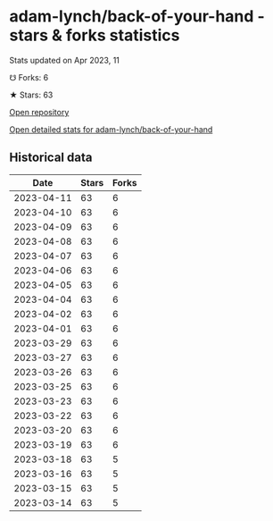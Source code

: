 # adam-lynch/back-of-your-hand - stars & forks statistics

Stats updated on Apr 2023, 11

☋ Forks: 6

★ Stars: 63

[Open repository](https://github.com/adam-lynch/back-of-your-hand)

[Open detailed stats for adam-lynch/back-of-your-hand](https://reviewgithub.com/rep/adam-lynch/back-of-your-hand)

## Historical data
| Date | Stars | Forks |
|------|-------|-------|
| 2023-04-11 | 63 | 6 | 
| 2023-04-10 | 63 | 6 | 
| 2023-04-09 | 63 | 6 | 
| 2023-04-08 | 63 | 6 | 
| 2023-04-07 | 63 | 6 | 
| 2023-04-06 | 63 | 6 | 
| 2023-04-05 | 63 | 6 | 
| 2023-04-04 | 63 | 6 | 
| 2023-04-02 | 63 | 6 | 
| 2023-04-01 | 63 | 6 | 
| 2023-03-29 | 63 | 6 | 
| 2023-03-27 | 63 | 6 | 
| 2023-03-26 | 63 | 6 | 
| 2023-03-25 | 63 | 6 | 
| 2023-03-23 | 63 | 6 | 
| 2023-03-22 | 63 | 6 | 
| 2023-03-20 | 63 | 6 | 
| 2023-03-19 | 63 | 6 | 
| 2023-03-18 | 63 | 5 | 
| 2023-03-16 | 63 | 5 | 
| 2023-03-15 | 63 | 5 | 
| 2023-03-14 | 63 | 5 | 


